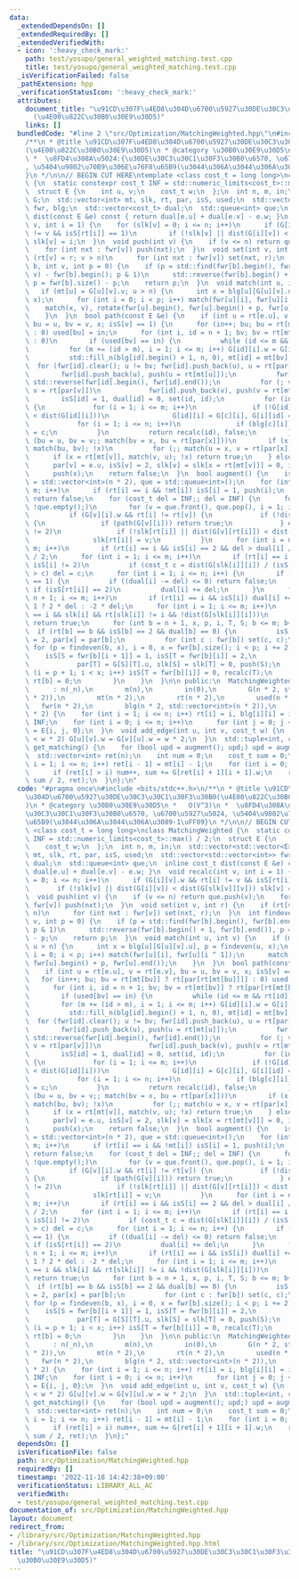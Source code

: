 ```yaml
---
data:
  _extendedDependsOn: []
  _extendedRequiredBy: []
  _extendedVerifiedWith:
  - icon: ':heavy_check_mark:'
    path: test/yosupo/general_weighted_matching.test.cpp
    title: test/yosupo/general_weighted_matching.test.cpp
  _isVerificationFailed: false
  _pathExtension: hpp
  _verificationStatusIcon: ':heavy_check_mark:'
  attributes:
    document_title: "\u91CD\u307F\u4ED8\u304D\u6700\u5927\u30DE\u30C3\u30C1\u30F3\u30B0\
      (\u4E00\u822C\u30B0\u30E9\u30D5)"
    links: []
  bundledCode: "#line 2 \"src/Optimization/MatchingWeighted.hpp\"\n#include <bits/stdc++.h>\n\
    /**\n * @title \u91CD\u307F\u4ED8\u304D\u6700\u5927\u30DE\u30C3\u30C1\u30F3\u30B0\
    (\u4E00\u822C\u30B0\u30E9\u30D5)\n * @category \u30B0\u30E9\u30D5\n *   O(V^3)\n\
    \ *  \u8FD4\u308A\u5024:{\u30DE\u30C3\u30C1\u30F3\u30B0\u6570, \u6700\u5927\u5024\
    , \u5404\u9802\u70B9\u306E\u76F8\u65B9(\u3044\u306A\u3044\u306A\u3089-1\uFF09\
    }\n */\n\n// BEGIN CUT HERE\ntemplate <class cost_t = long long>\nclass MatchingWeighted\
    \ {\n  static constexpr cost_t INF = std::numeric_limits<cost_t>::max() / 2;\n\
    \  struct E {\n    int u, v;\n    cost_t w;\n  };\n  int n, m, in;\n  std::vector<std::vector<E>>\
    \ G;\n  std::vector<int> mt, slk, rt, par, isS, used;\n  std::vector<std::vector<int>>\
    \ fwr, blg;\n  std::vector<cost_t> dual;\n  std::queue<int> que;\n  inline cost_t\
    \ dist(const E &e) const { return dual[e.u] + dual[e.v] - e.w; }\n  void recalc(int\
    \ v, int i = 1) {\n    for (slk[v] = 0; i <= n; i++)\n      if (G[i][v].w && rt[i]\
    \ != v && isS[rt[i]] == 1)\n        if (!slk[v] || dist(G[i][v]) < dist(G[slk[v]][v]))\
    \ slk[v] = i;\n  }\n  void push(int v) {\n    if (v <= n) return que.push(v);\n\
    \    for (int nxt : fwr[v]) push(nxt);\n  }\n  void set(int v, int r) {\n    if\
    \ (rt[v] = r; v > n)\n      for (int nxt : fwr[v]) set(nxt, r);\n  }\n  int findeven(int\
    \ b, int v, int p = 0) {\n    if (p = std::find(fwr[b].begin(), fwr[b].end(),\
    \ v) - fwr[b].begin(); p & 1)\n      std::reverse(fwr[b].begin() + 1, fwr[b].end()),\
    \ p = fwr[b].size() - p;\n    return p;\n  }\n  void match(int u, int v) {\n \
    \   if (mt[u] = G[u][v].v; u > n) {\n      int x = blg[u][G[u][v].u], p = findeven(u,\
    \ x);\n      for (int i = 0; i < p; i++) match(fwr[u][i], fwr[u][i ^ 1]);\n  \
    \    match(x, v), rotate(fwr[u].begin(), fwr[u].begin() + p, fwr[u].end());\n\
    \    }\n  }\n  bool path(const E &e) {\n    if (int u = rt[e.u], v = rt[e.v],\
    \ bu = u, bv = v, x; isS[v] == 1) {\n      for (in++; bu; bu = rt[mt[bu]] ? rt[par[rt[mt[bu]]]]\
    \ : 0) used[bu] = in;\n      for (int i, id = n + 1; bv; bv = rt[mt[bv]] ? rt[par[rt[mt[bv]]]]\
    \ : 0)\n        if (used[bv] == in) {\n          while (id <= m && rt[id]) id++;\n\
    \          for (m += (id > m), i = 1; i <= m; i++) G[id][i].w = G[i][id].w = 0;\n\
    \          std::fill_n(blg[id].begin() + 1, n, 0), mt[id] = mt[bv];\n        \
    \  for (fwr[id].clear(); u != bv; fwr[id].push_back(u), u = rt[par[u]])\n    \
    \        fwr[id].push_back(u), push(u = rt[mt[u]]);\n          fwr[id].push_back(bv),\
    \ std::reverse(fwr[id].begin(), fwr[id].end());\n          for (; v != bv; fwr[id].push_back(v),\
    \ v = rt[par[v]])\n            fwr[id].push_back(v), push(v = rt[mt[v]]);\n  \
    \        isS[id] = 1, dual[id] = 0, set(id, id);\n          for (int c : fwr[id])\
    \ {\n            for (i = 1; i <= m; i++)\n              if (!G[id][i].w || dist(G[c][i])\
    \ < dist(G[id][i]))\n                G[id][i] = G[c][i], G[i][id] = G[i][c];\n\
    \            for (i = 1; i <= n; i++)\n              if (blg[c][i]) blg[id][i]\
    \ = c;\n          }\n          return recalc(id), false;\n        }\n      for\
    \ (bu = u, bv = v;; match(bv = x, bu = rt[par[x]]))\n        if (x = rt[mt[bu]],\
    \ match(bu, bv); !x)\n          for (;; match(u = x, v = rt[par[x]]))\n      \
    \      if (x = rt[mt[v]], match(v, u); !x) return true;\n    } else if (!isS[v])\n\
    \      par[v] = e.u, isS[v] = 2, slk[v] = slk[x = rt[mt[v]]] = 0, isS[x] = 1,\n\
    \      push(x);\n    return false;\n  }\n  bool augment() {\n    isS = slk = par\
    \ = std::vector<int>(n * 2), que = std::queue<int>();\n    for (int i = 1; i <=\
    \ m; i++)\n      if (rt[i] == i && !mt[i]) isS[i] = 1, push(i);\n    if (que.empty())\
    \ return false;\n    for (cost_t del = INF;; del = INF) {\n      for (int v, i;\
    \ !que.empty();)\n        for (v = que.front(), que.pop(), i = 1; i <= n; i++)\n\
    \          if (G[v][i].w && rt[i] != rt[v]) {\n            if (!dist(G[v][i]))\
    \ {\n              if (path(G[v][i])) return true;\n            } else if (isS[rt[i]]\
    \ != 2)\n              if (!slk[rt[i]] || dist(G[v][rt[i]]) < dist(G[slk[rt[i]]][rt[i]]))\n\
    \                slk[rt[i]] = v;\n          }\n      for (int i = n + 1; i <=\
    \ m; i++)\n        if (rt[i] == i && isS[i] == 2 && del > dual[i] / 2) del = dual[i]\
    \ / 2;\n      for (int i = 1; i <= m; i++)\n        if (rt[i] == i && slk[i] &&\
    \ isS[i] != 2)\n          if (cost_t c = dist(G[slk[i]][i]) / (isS[i] + 1); del\
    \ > c) del = c;\n      for (int i = 1; i <= n; i++) {\n        if (isS[rt[i]]\
    \ == 1) {\n          if ((dual[i] -= del) <= 0) return false;\n        } else\
    \ if (isS[rt[i]] == 2)\n          dual[i] += del;\n      }\n      for (int i =\
    \ n + 1; i <= m; i++)\n        if (rt[i] == i && isS[i]) dual[i] += isS[i] ==\
    \ 1 ? 2 * del : -2 * del;\n      for (int i = 1; i <= m; i++)\n        if (rt[i]\
    \ == i && slk[i] && rt[slk[i]] != i && !dist(G[slk[i]][i]))\n          if (path(G[slk[i]][i]))\
    \ return true;\n      for (int b = n + 1, x, p, i, T, S; b <= m; b++)\n      \
    \  if (rt[b] == b && isS[b] == 2 && dual[b] == 0) {\n          isS[x = blg[b][G[b][par[b]].u]]\
    \ = 2, par[x] = par[b];\n          for (int c : fwr[b]) set(c, c);\n         \
    \ for (p = findeven(b, x), i = 0, x = fwr[b].size(); i < p; i += 2)\n        \
    \    isS[S = fwr[b][i + 1]] = 1, isS[T = fwr[b][i]] = 2,\n                   \
    \            par[T] = G[S][T].u, slk[S] = slk[T] = 0, push(S);\n          for\
    \ (i = p + 1; i < x; i++) isS[T = fwr[b][i]] = 0, recalc(T);\n          fwr[b].clear(),\
    \ rt[b] = 0;\n        }\n    }\n  }\n\n public:\n  MatchingWeighted(int _n)\n\
    \      : n(_n),\n        m(n),\n        in(0),\n        G(n * 2, std::vector<E>(n\
    \ * 2)),\n        mt(n * 2),\n        rt(n * 2),\n        used(n * 2),\n     \
    \   fwr(n * 2),\n        blg(n * 2, std::vector<int>(n * 2)),\n        dual(n\
    \ * 2) {\n    for (int i = 1; i <= n; i++) rt[i] = i, blg[i][i] = i, dual[i] =\
    \ INF;\n    for (int i = 0; i <= n; i++)\n      for (int j = 0; j <= n; j++) G[i][j]\
    \ = E{i, j, 0};\n  }\n  void add_edge(int u, int v, cost_t w) {\n    if (G[++u][++v].w\
    \ < w * 2) G[u][v].w = G[v][u].w = w * 2;\n  }\n  std::tuple<int, cost_t, std::vector<int>>\
    \ get_matching() {\n    for (bool upd = augment(); upd;) upd = augment();\n  \
    \  std::vector<int> ret(n);\n    int num = 0;\n    cost_t sum = 0;\n    for (int\
    \ i = 1; i <= n; i++) ret[i - 1] = mt[i] - 1;\n    for (int i = 0; i < n; i++)\n\
    \      if (ret[i] > i) num++, sum += G[ret[i] + 1][i + 1].w;\n    return std::make_tuple(num,\
    \ sum / 2, ret);\n  }\n};\n"
  code: "#pragma once\n#include <bits/stdc++.h>\n/**\n * @title \u91CD\u307F\u4ED8\
    \u304D\u6700\u5927\u30DE\u30C3\u30C1\u30F3\u30B0(\u4E00\u822C\u30B0\u30E9\u30D5\
    )\n * @category \u30B0\u30E9\u30D5\n *   O(V^3)\n *  \u8FD4\u308A\u5024:{\u30DE\
    \u30C3\u30C1\u30F3\u30B0\u6570, \u6700\u5927\u5024, \u5404\u9802\u70B9\u306E\u76F8\
    \u65B9(\u3044\u306A\u3044\u306A\u3089-1\uFF09}\n */\n\n// BEGIN CUT HERE\ntemplate\
    \ <class cost_t = long long>\nclass MatchingWeighted {\n  static constexpr cost_t\
    \ INF = std::numeric_limits<cost_t>::max() / 2;\n  struct E {\n    int u, v;\n\
    \    cost_t w;\n  };\n  int n, m, in;\n  std::vector<std::vector<E>> G;\n  std::vector<int>\
    \ mt, slk, rt, par, isS, used;\n  std::vector<std::vector<int>> fwr, blg;\n  std::vector<cost_t>\
    \ dual;\n  std::queue<int> que;\n  inline cost_t dist(const E &e) const { return\
    \ dual[e.u] + dual[e.v] - e.w; }\n  void recalc(int v, int i = 1) {\n    for (slk[v]\
    \ = 0; i <= n; i++)\n      if (G[i][v].w && rt[i] != v && isS[rt[i]] == 1)\n \
    \       if (!slk[v] || dist(G[i][v]) < dist(G[slk[v]][v])) slk[v] = i;\n  }\n\
    \  void push(int v) {\n    if (v <= n) return que.push(v);\n    for (int nxt :\
    \ fwr[v]) push(nxt);\n  }\n  void set(int v, int r) {\n    if (rt[v] = r; v >\
    \ n)\n      for (int nxt : fwr[v]) set(nxt, r);\n  }\n  int findeven(int b, int\
    \ v, int p = 0) {\n    if (p = std::find(fwr[b].begin(), fwr[b].end(), v) - fwr[b].begin();\
    \ p & 1)\n      std::reverse(fwr[b].begin() + 1, fwr[b].end()), p = fwr[b].size()\
    \ - p;\n    return p;\n  }\n  void match(int u, int v) {\n    if (mt[u] = G[u][v].v;\
    \ u > n) {\n      int x = blg[u][G[u][v].u], p = findeven(u, x);\n      for (int\
    \ i = 0; i < p; i++) match(fwr[u][i], fwr[u][i ^ 1]);\n      match(x, v), rotate(fwr[u].begin(),\
    \ fwr[u].begin() + p, fwr[u].end());\n    }\n  }\n  bool path(const E &e) {\n\
    \    if (int u = rt[e.u], v = rt[e.v], bu = u, bv = v, x; isS[v] == 1) {\n   \
    \   for (in++; bu; bu = rt[mt[bu]] ? rt[par[rt[mt[bu]]]] : 0) used[bu] = in;\n\
    \      for (int i, id = n + 1; bv; bv = rt[mt[bv]] ? rt[par[rt[mt[bv]]]] : 0)\n\
    \        if (used[bv] == in) {\n          while (id <= m && rt[id]) id++;\n  \
    \        for (m += (id > m), i = 1; i <= m; i++) G[id][i].w = G[i][id].w = 0;\n\
    \          std::fill_n(blg[id].begin() + 1, n, 0), mt[id] = mt[bv];\n        \
    \  for (fwr[id].clear(); u != bv; fwr[id].push_back(u), u = rt[par[u]])\n    \
    \        fwr[id].push_back(u), push(u = rt[mt[u]]);\n          fwr[id].push_back(bv),\
    \ std::reverse(fwr[id].begin(), fwr[id].end());\n          for (; v != bv; fwr[id].push_back(v),\
    \ v = rt[par[v]])\n            fwr[id].push_back(v), push(v = rt[mt[v]]);\n  \
    \        isS[id] = 1, dual[id] = 0, set(id, id);\n          for (int c : fwr[id])\
    \ {\n            for (i = 1; i <= m; i++)\n              if (!G[id][i].w || dist(G[c][i])\
    \ < dist(G[id][i]))\n                G[id][i] = G[c][i], G[i][id] = G[i][c];\n\
    \            for (i = 1; i <= n; i++)\n              if (blg[c][i]) blg[id][i]\
    \ = c;\n          }\n          return recalc(id), false;\n        }\n      for\
    \ (bu = u, bv = v;; match(bv = x, bu = rt[par[x]]))\n        if (x = rt[mt[bu]],\
    \ match(bu, bv); !x)\n          for (;; match(u = x, v = rt[par[x]]))\n      \
    \      if (x = rt[mt[v]], match(v, u); !x) return true;\n    } else if (!isS[v])\n\
    \      par[v] = e.u, isS[v] = 2, slk[v] = slk[x = rt[mt[v]]] = 0, isS[x] = 1,\n\
    \      push(x);\n    return false;\n  }\n  bool augment() {\n    isS = slk = par\
    \ = std::vector<int>(n * 2), que = std::queue<int>();\n    for (int i = 1; i <=\
    \ m; i++)\n      if (rt[i] == i && !mt[i]) isS[i] = 1, push(i);\n    if (que.empty())\
    \ return false;\n    for (cost_t del = INF;; del = INF) {\n      for (int v, i;\
    \ !que.empty();)\n        for (v = que.front(), que.pop(), i = 1; i <= n; i++)\n\
    \          if (G[v][i].w && rt[i] != rt[v]) {\n            if (!dist(G[v][i]))\
    \ {\n              if (path(G[v][i])) return true;\n            } else if (isS[rt[i]]\
    \ != 2)\n              if (!slk[rt[i]] || dist(G[v][rt[i]]) < dist(G[slk[rt[i]]][rt[i]]))\n\
    \                slk[rt[i]] = v;\n          }\n      for (int i = n + 1; i <=\
    \ m; i++)\n        if (rt[i] == i && isS[i] == 2 && del > dual[i] / 2) del = dual[i]\
    \ / 2;\n      for (int i = 1; i <= m; i++)\n        if (rt[i] == i && slk[i] &&\
    \ isS[i] != 2)\n          if (cost_t c = dist(G[slk[i]][i]) / (isS[i] + 1); del\
    \ > c) del = c;\n      for (int i = 1; i <= n; i++) {\n        if (isS[rt[i]]\
    \ == 1) {\n          if ((dual[i] -= del) <= 0) return false;\n        } else\
    \ if (isS[rt[i]] == 2)\n          dual[i] += del;\n      }\n      for (int i =\
    \ n + 1; i <= m; i++)\n        if (rt[i] == i && isS[i]) dual[i] += isS[i] ==\
    \ 1 ? 2 * del : -2 * del;\n      for (int i = 1; i <= m; i++)\n        if (rt[i]\
    \ == i && slk[i] && rt[slk[i]] != i && !dist(G[slk[i]][i]))\n          if (path(G[slk[i]][i]))\
    \ return true;\n      for (int b = n + 1, x, p, i, T, S; b <= m; b++)\n      \
    \  if (rt[b] == b && isS[b] == 2 && dual[b] == 0) {\n          isS[x = blg[b][G[b][par[b]].u]]\
    \ = 2, par[x] = par[b];\n          for (int c : fwr[b]) set(c, c);\n         \
    \ for (p = findeven(b, x), i = 0, x = fwr[b].size(); i < p; i += 2)\n        \
    \    isS[S = fwr[b][i + 1]] = 1, isS[T = fwr[b][i]] = 2,\n                   \
    \            par[T] = G[S][T].u, slk[S] = slk[T] = 0, push(S);\n          for\
    \ (i = p + 1; i < x; i++) isS[T = fwr[b][i]] = 0, recalc(T);\n          fwr[b].clear(),\
    \ rt[b] = 0;\n        }\n    }\n  }\n\n public:\n  MatchingWeighted(int _n)\n\
    \      : n(_n),\n        m(n),\n        in(0),\n        G(n * 2, std::vector<E>(n\
    \ * 2)),\n        mt(n * 2),\n        rt(n * 2),\n        used(n * 2),\n     \
    \   fwr(n * 2),\n        blg(n * 2, std::vector<int>(n * 2)),\n        dual(n\
    \ * 2) {\n    for (int i = 1; i <= n; i++) rt[i] = i, blg[i][i] = i, dual[i] =\
    \ INF;\n    for (int i = 0; i <= n; i++)\n      for (int j = 0; j <= n; j++) G[i][j]\
    \ = E{i, j, 0};\n  }\n  void add_edge(int u, int v, cost_t w) {\n    if (G[++u][++v].w\
    \ < w * 2) G[u][v].w = G[v][u].w = w * 2;\n  }\n  std::tuple<int, cost_t, std::vector<int>>\
    \ get_matching() {\n    for (bool upd = augment(); upd;) upd = augment();\n  \
    \  std::vector<int> ret(n);\n    int num = 0;\n    cost_t sum = 0;\n    for (int\
    \ i = 1; i <= n; i++) ret[i - 1] = mt[i] - 1;\n    for (int i = 0; i < n; i++)\n\
    \      if (ret[i] > i) num++, sum += G[ret[i] + 1][i + 1].w;\n    return std::make_tuple(num,\
    \ sum / 2, ret);\n  }\n};"
  dependsOn: []
  isVerificationFile: false
  path: src/Optimization/MatchingWeighted.hpp
  requiredBy: []
  timestamp: '2022-11-18 14:42:38+09:00'
  verificationStatus: LIBRARY_ALL_AC
  verifiedWith:
  - test/yosupo/general_weighted_matching.test.cpp
documentation_of: src/Optimization/MatchingWeighted.hpp
layout: document
redirect_from:
- /library/src/Optimization/MatchingWeighted.hpp
- /library/src/Optimization/MatchingWeighted.hpp.html
title: "\u91CD\u307F\u4ED8\u304D\u6700\u5927\u30DE\u30C3\u30C1\u30F3\u30B0(\u4E00\u822C\
  \u30B0\u30E9\u30D5)"
---
```

